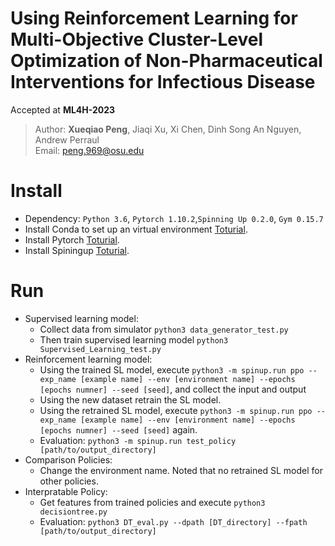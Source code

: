 # Using Reinforcement Learning for Multi-Objective Cluster-Level Optimization of Non-Pharmaceutical Interventions for Infectious Disease
Accepted at **ML4H-2023** 
> Author: **Xueqiao Peng**, Jiaqi Xu, Xi Chen, Dinh Song An Nguyen, Andrew Perraul\
> Email: peng.969@osu.edu

# Install
+ Dependency: `Python 3.6`, `Pytorch 1.10.2`,`Spinning Up 0.2.0`, `Gym 0.15.7`
+ Install Conda to set up an virtual environment [Toturial](https://www.digitalocean.com/community/tutorials/how-to-install-anaconda-on-ubuntu-18-04-quickstart).
+ Install Pytorch [Toturial](https://pytorch.org/get-started/locally/).
+ Install Spiningup [Toturial](https://spinningup.openai.com/en/latest/user/installation.html/).

# Run
+ Supervised learning model:
  - Collect data from simulator ``python3 data_generator_test.py`` 
  - Then train supervised learning model ``python3 Supervised_Learning_test.py``
+ Reinforcement learning model:
  - Using the trained SL model, execute ``python3 -m spinup.run ppo --exp_name [example name] --env [environment name] --epochs [epochs numner] --seed [seed]``, and collect the input and output
  - Using the new dataset retrain the SL model.
  - Using the retrained SL model, execute ``python3 -m spinup.run ppo --exp_name [example name] --env [environment name] --epochs [epochs numner] --seed [seed]`` again.
  - Evaluation: ``python3 -m spinup.run test_policy [path/to/output_directory]``
+ Comparison Policies:
  - Change the environment name. Noted that no retrained SL model for other policies.
+ Interpratable Policy:
  - Get features from trained policies and execute ``python3 decisiontree.py``
  - Evaluation: ``python3 DT_eval.py --dpath [DT_directory] --fpath [path/to/output_directory]``
  
